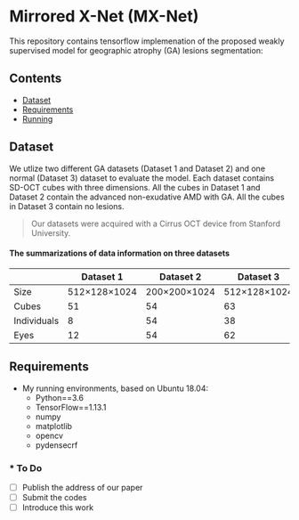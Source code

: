 # Mirrored X-Net (MX-Net)
This repository contains tensorflow implemenation of the proposed weakly supervised model for geographic atrophy (GA) lesions segmentation:

## Contents
- [Dataset](#Dataset)
- [Requirements](#Requirements)
- [Running](#Running)

## Dataset
We utlize two different GA datasets (Dataset 1 and Dataset 2) and one normal (Dataset 3) dataset to evaluate the model. Each dataset contains SD-OCT cubes with three dimensions. All the cubes in Dataset 1 and Dataset 2 contain the advanced non-exudative AMD with GA. All the cubes in Dataset 3 contain no lesions.
> Our datasets were acquired with a Cirrus OCT device from Stanford University.
#### The summarizations of data information on three datasets

|             |   Dataset 1  |   Dataset 2  |   Dataset 3  |
| ----------- | ------------ | ------------ | ------------ |
|     Size    | 512×128×1024 | 200×200×1024 | 512×128×1024 |
|    Cubes    |      51      |      54      |      63      |
| Individuals |      8       |      54      |      38      |
|     Eyes    |      12      |      54      |      62      |


## Requirements
* My running environments, based on Ubuntu 18.04:
    * Python==3.6
    * TensorFlow==1.13.1
    * numpy
    * matplotlib
    * opencv
    * pydensecrf

### * To Do
* [ ] Publish the address of our paper
* [ ] Submit the codes
* [ ] Introduce this work
